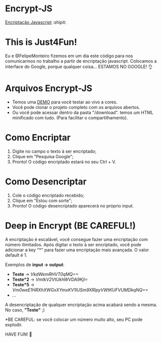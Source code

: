 # Encrypt-JS 
[Encriptação Javascript](https://vitortakara.github.io/Encrypt-JS/) :shipit:

# This is Just4Fun!
Eu e @FelipeMonteiro fizemos em um dia este código para nos comunicarmos no trabalho a partir de encriptação javascript.
Colocamos a interface do Google, porque qualquer coisa... ESTAMOS NO GOOGLE! :ok_hand:

# Arquivos Encrypt-JS
 - Temos uma [DEMO](https://vitortakara.github.io/Encrypt-JS/) para você testar ao vivo a cores.
 - Você pode clonar o projeto completo com os arquivos abertos.
 - Ou você pode acessar dentro da pasta "/download". temos um HTML minificado com tudo. (Para facilitar o compartilhamento).
 
 # Como Encriptar
 1) Digite no campo o texto à ser encriptado;
 2) Clique em "Pesquisa Google";
 3) Pronto! O código encriptado estará no seu Ctrl + V.

 # Como Desencriptar
 1) Cole o código encriptado recebido;
 2) Clique em "Estou com sorte";
 3) Pronto! O código desencriptado aparecerá no próprio input.
  
 # Deep in Encrypt (BE CAREFUL!)
 A encriptação é escalável, você consegue fazer uma encriptação com número ilimitados.
 Após digitar o texto à ser encriptado, você pode adicionar a key "*" para fazer uma encriptação mais avançada.
 O valor default é 1.
 
 Exemplos de **input -> output**:
 
 - **Teste** -> *VkdWemRHVT0qMQ==*
 - **Teste*2** -> *VmtkV2VtUkhWVDA9KjI=*
 - **Teste*5** -> *Vm0weE1HRXhXWGxXYmxKV1lUSm9XRlpyVWtKUFVUMDkqNQ==*
 - *...*
 
 A desencriptação de qualquer encriptação acima acabará sendo a mesma. No caso, **"Teste"** ;)
 
 *BE CAREFUL: se você colocar um número muito alto, seu PC pode explodir.
 
 HAVE FUN! :sparkling_heart:
